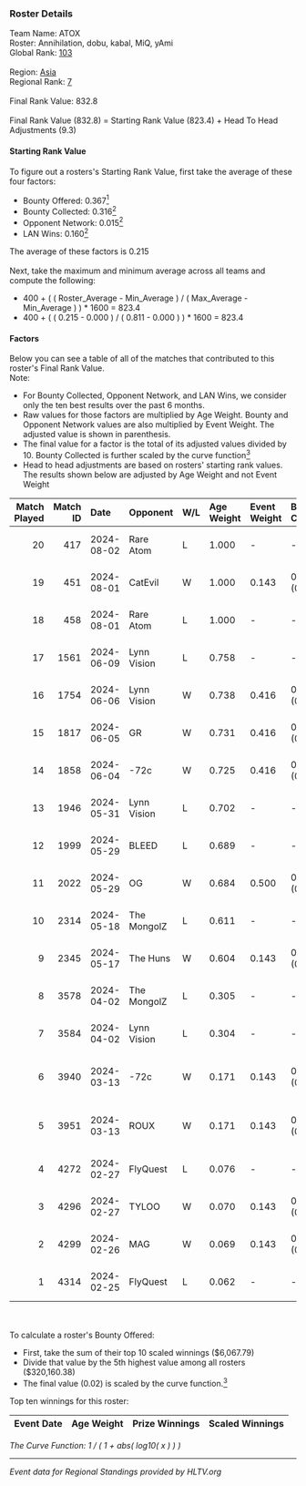 ### Roster Details<br />
Team Name: ATOX<br />
Roster: Annihilation, dobu, kabal, MiQ, yAmi<br />
Global Rank: [103](../standings_global.md)<br />
<br />
Region: [Asia]( ../standings_asia.md)<br />
Regional Rank: [7]( ../standings_asia.md)<br />
<br />
Final Rank Value:  832.8<br />
<br />
Final Rank Value (832.8) = Starting Rank Value (823.4) + Head To Head Adjustments (9.3)<br />

#### Starting Rank Value<br />
To figure out a rosters's Starting Rank Value, first take the average of these four factors:<br />
- Bounty Offered: 0.367[<sup>1</sup>](#table2)
- Bounty Collected: 0.316[<sup>2</sup>](#table1)
- Opponent Network: 0.015[<sup>2</sup>](#table1)
- LAN Wins: 0.160[<sup>2</sup>](#table1)

The average of these factors is 0.215<br />
<br />
Next, take the maximum and minimum average across all teams and compute the following:<br />
- 400 + ( ( Roster_Average - Min_Average ) / ( Max_Average - Min_Average ) ) * 1600 = 823.4
- 400 + ( ( 0.215 - 0.000 ) / ( 0.811 - 0.000 ) ) * 1600 = 823.4


#### Factors<br />
Below you can see a table of all of the matches that contributed to this roster's Final Rank Value.<br />
Note:<br />

- For Bounty Collected, Opponent Network, and LAN Wins, we consider only the ten best results over the past 6 months.
- Raw values for those factors are multiplied by Age Weight. Bounty and Opponent Network values are also multiplied by Event Weight. The adjusted value is shown in parenthesis.
- The final value for a factor is the total of its adjusted values divided by 10. Bounty Collected is further scaled by the curve function[<sup>3</sup>](#curveFunction)
- Head to head adjustments are based on rosters' starting rank values. The results shown below are adjusted by Age Weight and not Event Weight
<span id="table1"></span><br />


| Match Played | Match ID | Date       | Opponent    | W/L | Age Weight | Event Weight | Bounty Collected | Opponent Network | LAN Wins  | H2H Adj. | Roster                                |
| -: | -: | :- | :- | :- | :- | :- | :- | :- | :- | -: | :- |
|           20 |      417 | 2024-08-02 | Rare Atom   | L   | 1.000      | -            | -                | -                | -         |   -13.03 | Annihilation, dobu, kabal, MiQ, yAmi  |
|           19 |      451 | 2024-08-01 | CatEvil     | W   | 1.000      | 0.143        | 0.000 (0.000)    | 0.228 (0.033)    | 0 (0.000) |     7.65 | Annihilation, dobu, kabal, MiQ, yAmi  |
|           18 |      458 | 2024-08-01 | Rare Atom   | L   | 1.000      | -            | -                | -                | -         |   -13.25 | Annihilation, dobu, kabal, MiQ, yAmi  |
|           17 |     1561 | 2024-06-09 | Lynn Vision | L   | 0.758      | -            | -                | -                | -         |    -7.33 | Annihilation, dobu, kabal, MiQ, Zesta |
|           16 |     1754 | 2024-06-06 | Lynn Vision | W   | 0.738      | 0.416        | 0.079 (0.024)    | 0.161 (0.049)    | 0 (0.000) |    16.25 | Annihilation, dobu, kabal, MiQ, Zesta |
|           15 |     1817 | 2024-06-05 | GR          | W   | 0.731      | 0.416        | 0.007 (0.002)    | 0.067 (0.020)    | 0 (0.000) |     6.13 | Annihilation, dobu, kabal, MiQ, Zesta |
|           14 |     1858 | 2024-06-04 | -72c        | W   | 0.725      | 0.416        | 0.003 (0.001)    | 0.038 (0.012)    | 0 (0.000) |     5.65 | Annihilation, dobu, kabal, MiQ, Zesta |
|           13 |     1946 | 2024-05-31 | Lynn Vision | L   | 0.702      | -            | -                | -                | -         |    -6.50 | Annihilation, dobu, kabal, MiQ, Zesta |
|           12 |     1999 | 2024-05-29 | BLEED       | L   | 0.689      | -            | -                | -                | -         |    -1.42 | Annihilation, dobu, kabal, MiQ, Zesta |
|           11 |     2022 | 2024-05-29 | OG          | W   | 0.684      | 0.500        | 0.121 (0.041)    | 0.101 (0.035)    | 1 (0.684) |    15.27 | Annihilation, dobu, kabal, MiQ, Zesta |
|           10 |     2314 | 2024-05-18 | The MongolZ | L   | 0.611      | -            | -                | -                | -         |    -0.06 | Annihilation, dobu, kabal, MiQ, Zesta |
|            9 |     2345 | 2024-05-17 | The Huns    | W   | 0.604      | 0.143        | 0.000 (0.000)    | 0.000 (0.000)    | 1 (0.604) |     1.55 | Annihilation, dobu, kabal, MiQ, Zesta |
|            8 |     3578 | 2024-04-02 | The MongolZ | L   | 0.305      | -            | -                | -                | -         |    -0.03 | Annihilation, dobu, kabal, MiQ, Zesta |
|            7 |     3584 | 2024-04-02 | Lynn Vision | L   | 0.304      | -            | -                | -                | -         |    -2.65 | Annihilation, dobu, kabal, MiQ, Zesta |
|            6 |     3940 | 2024-03-13 | -72c        | W   | 0.171      | 0.143        | 0.000 (0.000)    | 0.007 (0.000)    | 0 (0.000) |     0.47 | dobu, FlyNN, kabal, MiQ, Zesta        |
|            5 |     3951 | 2024-03-13 | ROUX        | W   | 0.171      | 0.143        | 0.000 (0.000)    | 0.000 (0.000)    | 0 (0.000) |     0.46 | dobu, FlyNN, kabal, MiQ, Zesta        |
|            4 |     4272 | 2024-02-27 | FlyQuest    | L   | 0.076      | -            | -                | -                | -         |    -0.46 | AccuracyTG, dobu, kabal, MiQ, Zesta   |
|            3 |     4296 | 2024-02-27 | TYLOO       | W   | 0.070      | 0.143        | 0.017 (0.000)    | 0.074 (0.001)    | 1 (0.070) |     0.83 | AccuracyTG, dobu, kabal, MiQ, Zesta   |
|            2 |     4299 | 2024-02-26 | MAG         | W   | 0.069      | 0.143        | 0.000 (0.000)    | 0.000 (0.000)    | 1 (0.069) |     0.18 | AccuracyTG, dobu, kabal, MiQ, Zesta   |
|            1 |     4314 | 2024-02-25 | FlyQuest    | L   | 0.062      | -            | -                | -                | -         |    -0.37 | AccuracyTG, dobu, kabal, MiQ, Zesta   |

<br />
<span id="table2"></span><br />
To calculate a roster's Bounty Offered:<br />

- First, take the sum of their top 10 scaled winnings ($6,067.79)
- Divide that value by the 5th highest value among all rosters ($320,160.38)
- The final value (0.02) is scaled by the curve function.[<sup>3</sup>](#curveFunction)

Top ten winnings for this roster:<br />

| Event Date | Age Weight | Prize Winnings | Scaled Winnings |
| :- | -: | :- | :- |


<span id="curveFunction"></span>_The Curve Function: 1 / ( 1 + abs( log10( x ) ) )_<br />

---
_Event data for Regional Standings provided by HLTV.org_<br />
